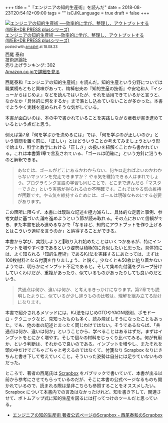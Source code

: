 +++
title = "『エンジニアの知的生産術』を読んだ"
date = 2018-08-23T20:54:12+09:00
tags = ""
isCJKLanguage = true
draft = false
+++

<div class="amazlet-box" style="margin-bottom:0px;"><div class="amazlet-image" style="float:left;margin:0px 12px 1px 0px;"><a href="http://www.amazon.co.jp/exec/obidos/ASIN/4774198765/diary081213-22/ref=nosim/" name="amazletlink" target="_blank"><img src="https://images-fe.ssl-images-amazon.com/images/I/510ppvAzSeL._SL160_.jpg" alt="エンジニアの知的生産術 ──効率的に学び、整理し、アウトプットする (WEB+DB PRESS plusシリーズ)" style="border: none;" /></a></div><div class="amazlet-info" style="line-height:120%; margin-bottom: 10px"><div class="amazlet-name" style="margin-bottom:10px;line-height:120%"><a href="http://www.amazon.co.jp/exec/obidos/ASIN/4774198765/diary081213-22/ref=nosim/" name="amazletlink" target="_blank">エンジニアの知的生産術 ──効率的に学び、整理し、アウトプットする (WEB+DB PRESS plusシリーズ)</a><div class="amazlet-powered-date" style="font-size:80%;margin-top:5px;line-height:120%">posted with <a href="http://www.amazlet.com/" title="amazlet" target="_blank">amazlet</a> at 18.08.23</div></div><div class="amazlet-detail">西尾 泰和 <br />技術評論社 <br />売り上げランキング: 302<br /></div><div class="amazlet-sub-info" style="float: left;"><div class="amazlet-link" style="margin-top: 5px"><a href="http://www.amazon.co.jp/exec/obidos/ASIN/4774198765/diary081213-22/ref=nosim/" name="amazletlink" target="_blank">Amazon.co.jpで詳細を見る</a></div></div></div><div class="amazlet-footer" style="clear: left"></div></div>


西尾泰和『エンジニアの知的生産術』を読んだ。知的生産という分野については職業柄もともと興味があって、梅棹忠夫の『知的生産の技術』や安宅和人『イシューからはじめよ』などを読んではいたが、それを活用できているかと言うと、なかなか「具体的に何をするか」まで落とし込めていないことが多かった。本書でようやく実践を進められそうな気がしている。

本書が面白いのは、本の中で書かれていることを実践しながら著者が書き進めているという点だと思う。

例えば第7章『何を学ぶかを決めるには』では、「何を学ぶのが正しいのか」という質問を置く前に、「正しい」とはどういうことか考えてみましょうという形で始まり、科学と数学における「正しさ」の扱いを紐解くことから書かれている。これは本書第1章で言及されている、「ゴールは明確に」という方針に沿うものと解釈できる。

> あなたは、ゴールがどこにあるかわからない、何キロ走ればよいのかわからないマラソンを完走できますか？ やる気を維持できる人はまれでしょう。プログラミング言語の学習も同じことで、どこまで進んだら「マスターできた」という実感が得られるのか不明確です。これではやる気の維持が困難です。やる気を維持するためには、ゴールは明確なものにする必要があります。

この箇所に限らず、本書には曖昧な記述を極力減らし、具体的な定義と事例、参考文献に基づいた論を進めようという節が読み取れる。その点において信頼ができ、また本書を読み進めるなかで「なるほど、知的にアウトプットを作り上げるとはこういう過程を言うのか」と納得することができる。

本書から学び、実践しようと取り入れ始めたことはいくつかあるが、特にインプットを増やすべきであるという姿勢は積極的に真似したいと思った。具体的には、よく知られる「知的生産術」であるKJ法を実践するにあたっては、まずは100枚材料となる付箋を作りましょう、と説く。少なくとも50枚に辿り着かないようでは、明らかにインプット不足であると。そして集めた付箋をグループ分けしていくわけだが、重複があったり、似ているものがあったりしても良いのだという。

> 共通点は何か、違いは何か、と考えるきっかけになります。第2章でも説明したように、似ているが少し違うものの比較は、理解を組み立てる助けになります。

本書で紹介されるメソッドには、KJ法をはじめGTDやYAGNI原則、ポモドーロ・テクニックなど、見知ったものも多く、読み飛ばしそうになったこともあった。でも、他の本の記述とまったく同じわけではない。そうであるならば、「共通点は何か、違いは何か」ということから、学べることはあるはずだ。まずはインプットをとにかく増やす。そして個々の材料をじっくり比べてみる。何が有用か、という判断は、それからで良いのである。インプットを増やし、またそれを頭の中だけでごちゃごちゃと考えるのではなくて、付箋なり Scrapbox なりにきちんと書き下して考えていくこと。そういった姿勢は自分には足りていないものだった。

ところで、著者の西尾氏は [Scrapbox](https://scrapbox.io/) をパブリックで書いていて、本書が出る以前から参考にさせてもらっているのだが、そこに本書の公式ページなるものも開かれているので、読まれる際は是非こちらも参照することをオススメしたい。 Scrapbox について本書内での言及はなかったけれど、知を書き下して、関連させて、ボトムアップ式に知的生産を図るには打ってつけのツールだと思っている。

* [エンジニアの知的生産術 著者公式ページ@Scrapbox - 西尾泰和のScrapbox](https://scrapbox.io/nishio/%E3%82%A8%E3%83%B3%E3%82%B8%E3%83%8B%E3%82%A2%E3%81%AE%E7%9F%A5%E7%9A%84%E7%94%9F%E7%94%A3%E8%A1%93_%E8%91%97%E8%80%85%E5%85%AC%E5%BC%8F%E3%83%9A%E3%83%BC%E3%82%B8@Scrapbox)

